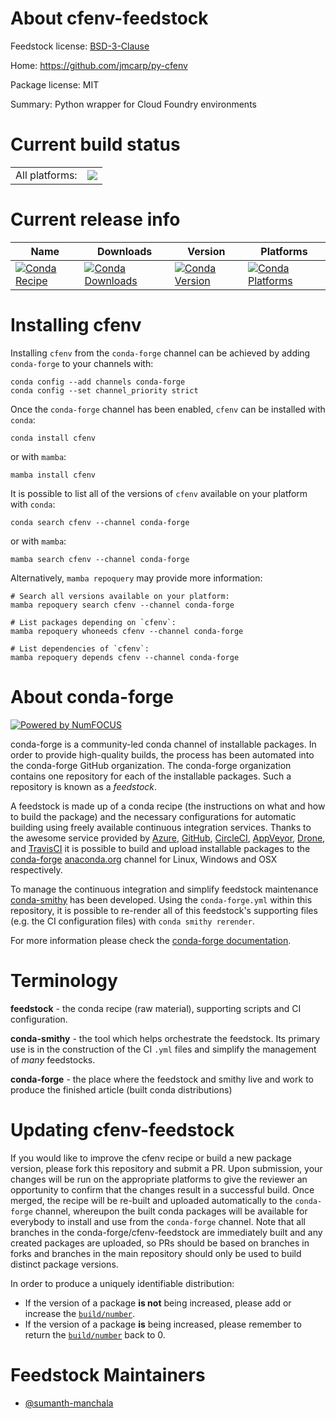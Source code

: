 About cfenv-feedstock
=====================

Feedstock license: [BSD-3-Clause](https://github.com/conda-forge/cfenv-feedstock/blob/main/LICENSE.txt)

Home: https://github.com/jmcarp/py-cfenv

Package license: MIT

Summary: Python wrapper for Cloud Foundry environments

Current build status
====================


<table><tr><td>All platforms:</td>
    <td>
      <a href="https://dev.azure.com/conda-forge/feedstock-builds/_build/latest?definitionId=21522&branchName=main">
        <img src="https://dev.azure.com/conda-forge/feedstock-builds/_apis/build/status/cfenv-feedstock?branchName=main">
      </a>
    </td>
  </tr>
</table>

Current release info
====================

| Name | Downloads | Version | Platforms |
| --- | --- | --- | --- |
| [![Conda Recipe](https://img.shields.io/badge/recipe-cfenv-green.svg)](https://anaconda.org/conda-forge/cfenv) | [![Conda Downloads](https://img.shields.io/conda/dn/conda-forge/cfenv.svg)](https://anaconda.org/conda-forge/cfenv) | [![Conda Version](https://img.shields.io/conda/vn/conda-forge/cfenv.svg)](https://anaconda.org/conda-forge/cfenv) | [![Conda Platforms](https://img.shields.io/conda/pn/conda-forge/cfenv.svg)](https://anaconda.org/conda-forge/cfenv) |

Installing cfenv
================

Installing `cfenv` from the `conda-forge` channel can be achieved by adding `conda-forge` to your channels with:

```
conda config --add channels conda-forge
conda config --set channel_priority strict
```

Once the `conda-forge` channel has been enabled, `cfenv` can be installed with `conda`:

```
conda install cfenv
```

or with `mamba`:

```
mamba install cfenv
```

It is possible to list all of the versions of `cfenv` available on your platform with `conda`:

```
conda search cfenv --channel conda-forge
```

or with `mamba`:

```
mamba search cfenv --channel conda-forge
```

Alternatively, `mamba repoquery` may provide more information:

```
# Search all versions available on your platform:
mamba repoquery search cfenv --channel conda-forge

# List packages depending on `cfenv`:
mamba repoquery whoneeds cfenv --channel conda-forge

# List dependencies of `cfenv`:
mamba repoquery depends cfenv --channel conda-forge
```


About conda-forge
=================

[![Powered by
NumFOCUS](https://img.shields.io/badge/powered%20by-NumFOCUS-orange.svg?style=flat&colorA=E1523D&colorB=007D8A)](https://numfocus.org)

conda-forge is a community-led conda channel of installable packages.
In order to provide high-quality builds, the process has been automated into the
conda-forge GitHub organization. The conda-forge organization contains one repository
for each of the installable packages. Such a repository is known as a *feedstock*.

A feedstock is made up of a conda recipe (the instructions on what and how to build
the package) and the necessary configurations for automatic building using freely
available continuous integration services. Thanks to the awesome service provided by
[Azure](https://azure.microsoft.com/en-us/services/devops/), [GitHub](https://github.com/),
[CircleCI](https://circleci.com/), [AppVeyor](https://www.appveyor.com/),
[Drone](https://cloud.drone.io/welcome), and [TravisCI](https://travis-ci.com/)
it is possible to build and upload installable packages to the
[conda-forge](https://anaconda.org/conda-forge) [anaconda.org](https://anaconda.org/)
channel for Linux, Windows and OSX respectively.

To manage the continuous integration and simplify feedstock maintenance
[conda-smithy](https://github.com/conda-forge/conda-smithy) has been developed.
Using the ``conda-forge.yml`` within this repository, it is possible to re-render all of
this feedstock's supporting files (e.g. the CI configuration files) with ``conda smithy rerender``.

For more information please check the [conda-forge documentation](https://conda-forge.org/docs/).

Terminology
===========

**feedstock** - the conda recipe (raw material), supporting scripts and CI configuration.

**conda-smithy** - the tool which helps orchestrate the feedstock.
                   Its primary use is in the construction of the CI ``.yml`` files
                   and simplify the management of *many* feedstocks.

**conda-forge** - the place where the feedstock and smithy live and work to
                  produce the finished article (built conda distributions)


Updating cfenv-feedstock
========================

If you would like to improve the cfenv recipe or build a new
package version, please fork this repository and submit a PR. Upon submission,
your changes will be run on the appropriate platforms to give the reviewer an
opportunity to confirm that the changes result in a successful build. Once
merged, the recipe will be re-built and uploaded automatically to the
`conda-forge` channel, whereupon the built conda packages will be available for
everybody to install and use from the `conda-forge` channel.
Note that all branches in the conda-forge/cfenv-feedstock are
immediately built and any created packages are uploaded, so PRs should be based
on branches in forks and branches in the main repository should only be used to
build distinct package versions.

In order to produce a uniquely identifiable distribution:
 * If the version of a package **is not** being increased, please add or increase
   the [``build/number``](https://docs.conda.io/projects/conda-build/en/latest/resources/define-metadata.html#build-number-and-string).
 * If the version of a package **is** being increased, please remember to return
   the [``build/number``](https://docs.conda.io/projects/conda-build/en/latest/resources/define-metadata.html#build-number-and-string)
   back to 0.

Feedstock Maintainers
=====================

* [@sumanth-manchala](https://github.com/sumanth-manchala/)

